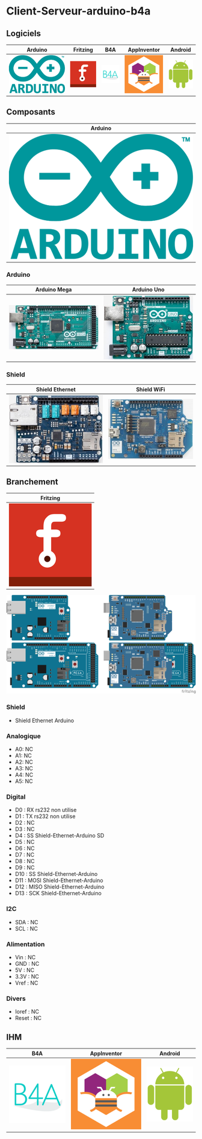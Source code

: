 # Client-Serveur-arduino-b4a

## Logiciels
| Arduino | Fritzing| B4A | AppInventor | Android |
| :-----: | :------: | :-----: | :---------: | :-------: |
| ![](/icone/Arduino.png) | ![](/icone/Fritzing.png) | ![](/icone/B4A.png) | ![](/icone/AppInventor.png) | ![](/icone/Android.png) ||

## Composants
| Arduino |
| :-----: |
| ![](/icone/Arduino.png) | 

### Arduino
| Arduino Mega  | Arduino Uno |
| :-------------: | :-------------: |
| ![](/composants/Arduino%20Mega.jpg) | ![](/composants/Arduino%20Uno.jpg) |

### Shield
| Shield Ethernet | Shield WiFi |
| :-------------: | :-------------: |
| ![](/composants/Shield_Arduino_Ethernet.jpg) | ![](/composants/Arduino%20WiFi%20Shield.jpg) |

## Branchement
| Fritzing |
| :-------------: |
| ![](/icone/Fritzing.png) |

![](/fritzing/Untitled_Sketch.png)

### Shield
* Shield Ethernet Arduino

### Analogique
* A0: NC
* A1: NC
* A2: NC
* A3: NC
* A4: NC
* A5: NC

### Digital
* D0 : RX rs232 non utilise
* D1 : TX rs232 non utilise
* D2 : NC
* D3 : NC
* D4 : SS Shield-Ethernet-Arduino SD
* D5 : NC
* D6 : NC
* D7 : NC
* D8 : NC
* D9 : NC
* D10 : SS Shield-Ethernet-Arduino
* D11 : MOSI Shield-Ethernet-Arduino
* D12 : MISO Shield-Ethernet-Arduino
* D13 : SCK Shield-Ethernet-Arduino

### I2C
* SDA : NC
* SCL : NC

### Alimentation
* Vin : NC
* GND : NC
* 5V : NC
* 3.3V : NC
* Vref : NC

### Divers 
* Ioref : NC
* Reset : NC

## IHM
 B4A | AppInventor | Android |
| :-----: | :------: | :-----: |
| ![](/icone/B4A.png) | ![](/icone/AppInventor.png) | ![](/icone/Android.png) |